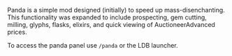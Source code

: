 Panda is a simple mod designed (initially) to speed up mass-disenchanting. This
functionality was expanded to include prospecting, gem cutting, milling, glyphs,
flasks, elixirs, and quick viewing of AuctioneerAdvanced prices.

To access the panda panel use `/panda` or the LDB launcher.
